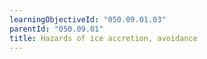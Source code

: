```yaml
---
learningObjectiveId: "050.09.01.03"
parentId: "050.09.01"
title: Hazards of ice accretion, avoidance
---
```

